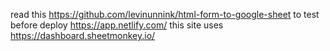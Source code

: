 read this 
https://github.com/levinunnink/html-form-to-google-sheet
to test before deploy
https://app.netlify.com/
this site uses
https://dashboard.sheetmonkey.io/